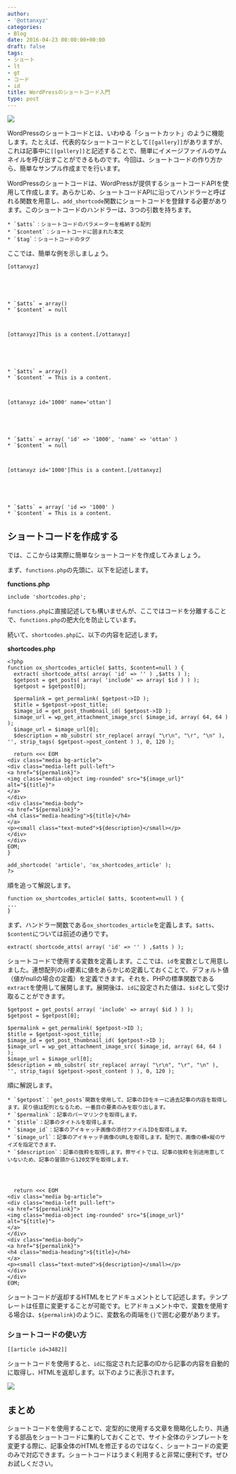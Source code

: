 ```yaml
---
author:
- '@ottanxyz'
categories:
- Blog
date: 2016-04-23 00:00:00+00:00
draft: false
tags:
- ショート
- lt
- gt
- コード
- id
title: WordPressのショートコード入門
type: post
---
```


![](160423-571b55fc9bd95-1.jpg)

WordPressのショートコードとは、いわゆる「ショートカット」のように機能します。たとえば、代表的なショートコードとして`[[gallery]]`がありますが、これは記事中に`[[gallery]]`と記述することで、簡単にイメージファイルのサムネイルを呼び出すことができるものです。今回は、ショートコードの作り方から、簡単なサンプル作成までを行います。

WordPressのショートコードは、WordPressが提供するショートコードAPIを使用して作成します。あらかじめ、ショートコードAPIに沿ってハンドラーと呼ばれる関数を用意し、`add_shortcode`関数にショートコードを登録する必要があります。このショートコードのハンドラーは、3つの引数を持ちます。

    * `$atts`：ショートコードのパラメーターを格納する配列
    * `$content`：ショートコードに囲まれた本文
    * `$tag`：ショートコードのタグ

ここでは、簡単な例を示しましょう。

    [ottanxyz]





    * `$atts` = array()
    * `$content` = null



    [ottanxyz]This is a content.[/ottanxyz]





    * `$atts` = array()
    * `$content` = This is a content.



    [ottanxyz id='1000' name='ottan']





    * `$atts` = array( 'id' => '1000', 'name' => 'ottan' )
    * `$content` = null



    [ottanxyz id='1000']This is a content.[/ottanxyz]





    * `$atts` = array( 'id => '1000' )
    * `$content` = This is a content.

## ショートコードを作成する

では、ここからは実際に簡単なショートコードを作成してみましょう。

まず、`functions.php`の先頭に、以下を記述します。

**functions.php**

    include 'shortcodes.php';

`functions.php`に直接記述しても構いませんが、ここではコードを分離することで、`functions.php`の肥大化を防止しています。

続いて、`shortcodes.php`に、以下の内容を記述します。

**shortcodes.php**

    <?php
    function ox_shortcodes_article( $atts, $content=null ) {
      extract( shortcode_atts( array( 'id' => '' ) ,$atts ) );
      $getpost = get_posts( array( 'include' => array( $id ) ) );
      $getpost = $getpost[0];

      $permalink = get_permalink( $getpost->ID );
      $title = $getpost->post_title;
      $image_id = get_post_thumbnail_id( $getpost->ID );
      $image_url = wp_get_attachment_image_src( $image_id, array( 64, 64 ) );
      $image_url = $image_url[0];
      $description = mb_substr( str_replace( array( "\r\n", "\r", "\n" ), '', strip_tags( $getpost->post_content ) ), 0, 120 );

      return <<< EOM
    <div class="media bg-article">
    <div class="media-left pull-left">
    <a href="${permalink}">
    <img class="media-object img-rounded" src="${image_url}" alt="${title}">
    </a>
    </div>
    <div class="media-body">
    <a href="${permalink}">
    <h4 class="media-heading">${title}</h4>
    </a>
    <p><small class="text-muted">${description}</small></p>
    </div>
    </div>
    EOM;
    }

    add_shortcode( 'article', 'ox_shortcodes_article' );
    ?>

順を追って解説します。

    function ox_shortcodes_article( $atts, $content=null ) {
    ...
    }

まず、ハンドラー関数である`ox_shortcodes_article`を定義します。`$atts`、`$content`については前述の通りです。

    extract( shortcode_atts( array( 'id' => '' ) ,$atts ) );

ショートコードで使用する変数を定義します。ここでは、`id`を変数として用意しました。連想配列の`id`要素に値をあらかじめ定義しておくことで、デフォルト値（値がnullの場合の定義）を定義できます。それを、PHPの標準関数である`extract`を使用して展開します。展開後は、`id`に設定された値は、`$id`として受け取ることができます。

    $getpost = get_posts( array( 'include' => array( $id ) ) );
    $getpost = $getpost[0];

    $permalink = get_permalink( $getpost->ID );
    $title = $getpost->post_title;
    $image_id = get_post_thumbnail_id( $getpost->ID );
    $image_url = wp_get_attachment_image_src( $image_id, array( 64, 64 ) );
    $image_url = $image_url[0];
    $description = mb_substr( str_replace( array( "\r\n", "\r", "\n" ), '', strip_tags( $getpost->post_content ) ), 0, 120 );

順に解説します。

    * `$getpost`：`get_posts`関数を使用して、記事のIDをキーに過去記事の内容を取得します。戻り値は配列となるため、一番目の要素のみを取り出します。
    * `$permalink`：記事のパーマリンクを取得します。
    * `$title`：記事のタイトルを取得します。
    * `$image_id`：記事のアイキャッチ画像の添付ファイルIDを取得します。
    * `$image_url`：記事のアイキャッチ画像のURLを取得します。配列で、画像の横×縦のサイズを指定できます。
    * `$description`：記事の抜粋を取得します。弊サイトでは、記事の抜粋を別途用意していないため、記事の冒頭から120文字を取得します。




      return <<< EOM
    <div class="media bg-article">
    <div class="media-left pull-left">
    <a href="${permalink}">
    <img class="media-object img-rounded" src="${image_url}" alt="${title}">
    </a>
    </div>
    <div class="media-body">
    <a href="${permalink}">
    <h4 class="media-heading">${title}</h4>
    </a>
    <p><small class="text-muted">${description}</small></p>
    </div>
    </div>
    EOM;

ショートコードが返却するHTMLをヒアドキュメントとして記述します。テンプレートは任意に変更することが可能です。ヒアドキュメント中で、変数を使用する場合は、`${permalink}`のように、変数名の両端を`{}`で囲む必要があります。

### ショートコードの使い方

    [[article id=3482]]

ショートコードを使用すると、`id`に指定された記事のIDから記事の内容を自動的に取得し、HTMLを返却します。以下のように表示されます。

![](160423-571b5600a69a7-1.png)

## まとめ

ショートコードを使用することで、定型的に使用する文章を簡略化したり、共通する部品をショートコードに集約しておくことで、サイト全体のテンプレートを変更する際に、記事全体のHTMLを修正するのではなく、ショートコードの変更のみで対応できます。ショートコードはうまく利用すると非常に便利です。ぜひお試しください。
